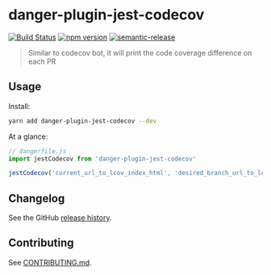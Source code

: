 # danger-plugin-jest-codecov

[![Build Status](https://circleci.com/gh/EdgePetrol/danger-plugin-jest-codecov.svg?style=shield)](https://app.circleci.com/pipelines/github/EdgePetrol/danger-plugin-jest-codecov)
[![npm version](https://badge.fury.io/js/danger-plugin-jest-codecov.svg)](https://badge.fury.io/js/danger-plugin-jest-codecov)
[![semantic-release](https://img.shields.io/badge/%20%20%F0%9F%93%A6%F0%9F%9A%80-semantic--release-e10079.svg)](https://github.com/semantic-release/semantic-release)

> Similar to codecov bot, it will print the code coverage difference on each PR

## Usage

Install:

```sh
yarn add danger-plugin-jest-codecov --dev
```

At a glance:

```js
// dangerfile.js
import jestCodecov from 'danger-plugin-jest-codecov'

jestCodecov('current_url_to_lcov_index_html', 'desired_branch_url_to_lcov_index_html')
```
## Changelog

See the GitHub [release history](https://github.com/guiferrpereira/danger-plugin-jest-codecov/releases).

## Contributing

See [CONTRIBUTING.md](CONTRIBUTING.md).

